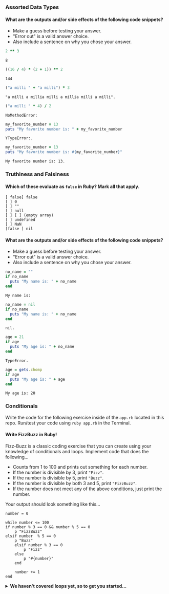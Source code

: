 ### Assorted Data Types

#### What are the outputs and/or side effects of the following code snippets?

* Make a guess before testing your answer.
* "Error out" is a valid answer choice.
* Also include a sentence on why you chose your answer.

```rb
2 ** 3
```
```text
8
```

```rb
((16 / 4) * (2 + 1)) ** 2
```
```text
144
```

```rb
("a milli " + "a milli") * 3
```
```text
"a milli a millia milli a millia milli a milli".
```

```rb
("a milli " * 4) / 2
```
```text
NoMethodError:
```

```rb
my_favorite_number = 13
puts "My favorite number is: " + my_favorite_number
```
```text
YTypeError:.
```

```rb
my_favorite_number = 13
puts "My favorite number is: #{my_favorite_number}"
```
```text
My favorite number is: 13.
```

### Truthiness and Falsiness

#### Which of these evaluate as `false` in Ruby? Mark all that apply.

```text
[ false] false
[ ] 0
[ ] ""
[ ] null
[ ] [ ] (empty array)
[ ] undefined
[ ] NaN
[false ] nil
```

#### What are the outputs and/or side effects of the following code snippets?

* Make a guess before testing your answer.
* "Error out" is a valid answer choice.
* Also include a sentence on why you chose your answer.

```rb
no_name = ""
if no_name
  puts "My name is: " + no_name
end
```
```text
My name is: 
```

```rb
no_name = nil
if no_name
  puts "My name is: " + no_name
end
```
```text
nil.
```

```rb
age = 21
if age
  puts "My age is: " + no_name
end
```
```text
TypeError.
```

```rb
age = gets.chomp
if age
  puts "My age is: " + age
end
```
```text
My age is: 20
```

### Conditionals

Write the code for the following exercise inside of the `app.rb` located in this repo. Run/test your code using `ruby app.rb` in the Terminal.

#### Write FizzBuzz in Ruby!

Fizz-Buzz is a classic coding exercise that you can create using your knowledge of conditionals and loops. Implement code that does the following...

* Counts from 1 to 100 and prints out something for each number.
* If the number is divisible by 3, print `"Fizz"`.
* If the number is divisible by 5, print `"Buzz"`.
* If the number is divisible by both 3 and 5, print `"FizzBuzz"`.
* If the number does not meet any of the above conditions, just print the number.

Your output should look something like this...
```
number = 0

while number <= 100
if number % 3 == 0 && number % 5 == 0
    p "FizzBuzz"
elsif number  % 5 == 0
    p "Buzz"
    elsif number % 3 == 0
        p "Fizz"
    else
        p "#{number}"
    end

    number += 1
end
```

<details>
  <summary><strong>We haven't covered loops yet, so to get you started...</strong></summary>

  ```rb
  i = 1
  while i <= 100
    # Your code goes in here.
  end
  ```

</details>
